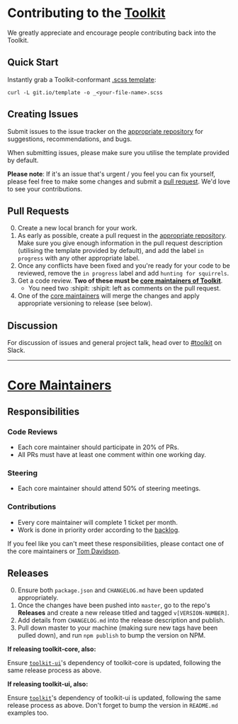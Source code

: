 # Contributing to the [Toolkit](https://github.com/sky-uk/toolkit)

We greatly appreciate and encourage people contributing back into the Toolkit.

## Quick Start
Instantly grab a Toolkit-conformant [.scss template](https://git.io/template):
```
curl -L git.io/template -o _<your-file-name>.scss
```

## Creating Issues

Submit issues to the issue tracker on the [appropriate repository](https://github.com/sky-uk/toolkit#structure) for suggestions, recommendations, and bugs.

When submitting issues, please make sure you utilise the template provided by default.

**Please note**: If it's an issue that's urgent / you feel you can fix yourself, please feel free to make some changes and submit a [pull request](#pull-requests). We'd love to see your contributions.

## Pull Requests

0. Create a new local branch for your work.
0. As early as possible, create a pull request in the [appropriate repository](https://github.com/sky-uk/toolkit#structure). Make sure you give enough information in the pull request description (utilising the template provided by default), and add the label `in progress` with any other appropriate label.
0. Once any conflicts have been fixed and you're ready for your code to be reviewed, remove the `in progress` label and add `hunting for squirrels`.
0. Get a code review. **Two of these must be [core maintainers of Toolkit](https://github.com/sky-uk/toolkit#maintainers)**.
	- You need two :shipit: :shipit: left as comments on the pull request.
0. One of the [core maintainers](https://github.com/sky-uk/toolkit#maintainers) will merge the changes and apply appropriate versioning to release (see below).

## Discussion

For discussion of issues and general project talk, head over to [#toolkit](http://sky.slack.com/messages/toolkit) on Slack.

---

# [Core Maintainers](https://github.com/sky-uk/toolkit#champions)

## Responsibilities

### Code Reviews
 - Each core maintainer should participate in 20% of PRs.
 - All PRs must have at least one comment within one working day.

### Steering
 - Each core maintainer should attend 50% of steering meetings.

### Contributions
 - Every core maintainer will complete 1 ticket per month.
 - Work is done in priority order according to the [backlog](https://waffle.io/sky-uk/toolkit).

If you feel like you can't meet these responsibilities, please contact one of the core maintainers or [Tom Davidson](@tom-davidson).

## Releases

0. Ensure both `package.json` and `CHANGELOG.md` have been updated appropriately.
0. Once the changes have been pushed into `master`, go to the repo's **Releases** and create a new release titled and tagged `v[VERSION-NUMBER]`.
0. Add details from `CHANGELOG.md` into the release description and publish.
0. Pull down master to your machine (making sure new tags have been pulled down), and run `npm publish` to bump the version on NPM.

**If releasing toolkit-core, also:**

Ensure [`toolkit-ui`](https://github.com/sky-uk/toolkit-ui)'s dependency of toolkit-core is updated, following the same release process as above.

**If releasing toolkit-ui, also:**

Ensure [`toolkit`](https://github.com/sky-uk/toolkit)'s dependency of toolkit-ui is updated, following the same release process as above. Don't forget to bump the version in `README.md` examples too.
